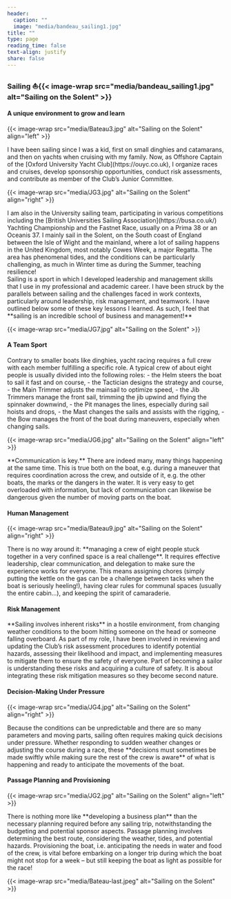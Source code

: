 ```yaml
---
header:
  caption: ""
  image: "media/bandeau_sailing1.jpg"
title: ""
type: page
reading_time: false
text-align: justify
share: false
---
```


<h3 class="text-center">Sailing ⛵</h13


{{< image-wrap src="media/bandeau_sailing1.jpg" alt="Sailing on the Solent" >}}


#### A unique environment to grow and learn

{{< image-wrap src="media/Bateau3.jpg" alt="Sailing on the Solent" align="left" >}}

<div class="text-justify">
I have been sailing since I was a kid, first on small dinghies and catamarans, and then on yachts when cruising with my family. Now, as Offshore Captain of the [Oxford University Yacht Club](https://ouyc.co.uk), I organize races and cruises, develop sponsorship opportunities, conduct risk assessments, and contribute as member of the Club’s Junior Committee.
</div>

<div class="clear">
</div>


{{< image-wrap src="media/JG3.jpg" alt="Sailing on the Solent" align="right" >}}

<div class="text-justify">
I am also in the University sailing team, participating in various competitions including the [British Universities Sailing Association](https://busa.co.uk/) Yachting Championship and the Fastnet Race, usually on a Prima 38 or an Oceanis 37. I mainly sail in the Solent, on the South coast of England between the Isle of Wight and the mainland, where a lot of sailing happens in the United Kingdom, most notably Cowes Week, a major Regatta. The area has phenomenal tides, and the conditions can be particularly challenging, as much in Winter time as during the Summer, teaching resilience! 
</div>

<div class="clear">
</div>

<div class="text-justify">
Sailing is a sport in which I developed leadership and management skills that I use in my professional and academic career. I have been struck by the parallels between sailing and the challenges faced in work contexts, particularly around leadership, risk management, and teamwork. I have outlined below some of these key lessons I learned. As such, I feel that **sailing is an incredible school of business and management!**
</div>

{{< image-wrap src="media/JG7.jpg" alt="Sailing on the Solent" >}}


#### A Team Sport

<div class="text-justify">
Contrary to smaller boats like dinghies, yacht racing requires a full crew with each member fulfilling a specific role. A typical crew of about eight people is usually divided into the following roles:
-	the Helm steers the boat to sail it fast and on course,
-	the Tactician designs the strategy and course,
-	the Main Trimmer adjusts the mainsail to optimize speed,
-	the Jib Trimmers manage the front sail, trimming the jib upwind and flying the spinnaker downwind,
-	the Pit manages the lines, especially during sail hoists and drops,
-	the Mast changes the sails and assists with the rigging,
-	the Bow manages the front of the boat during maneuvers, especially when changing sails.
</div>

<div class="clear">
</div>


{{< image-wrap src="media/JG6.jpg" alt="Sailing on the Solent" align="left" >}}

<div class="text-justify">
**Communication is key.** There are indeed many, many things happening at the same time. This is true both on the boat, e.g. during a maneuver that requires coordination across the crew, and outside of it, e.g. the other boats, the marks or the dangers in the water. It is very easy to get overloaded with information, but lack of communication can likewise be dangerous given the number of moving parts on the boat.
</div>

<div class="clear">
</div>


#### Human Management

{{< image-wrap src="media/Bateau9.jpg" alt="Sailing on the Solent" align="right" >}}

<div class="text-justify">
There is no way around it: **managing a crew of eight people stuck together in a very confined space is a real challenge**. It requires effective leadership, clear communication, and delegation to make sure the experience works for everyone. This means assigning chores (simply putting the kettle on the gas can be a challenge between tacks when the boat is seriously heeling!), having clear rules for communal spaces (usually the entire cabin…), and keeping the spirit of camaraderie.
</div>

<div class="clear">
</div>


#### Risk Management

<div class="text-justify">
**Sailing involves inherent risks** in a hostile environment, from changing weather conditions to the boom hitting someone on the head or someone falling overboard. As part of my role, I have been involved in reviewing and updating the Club’s risk assessment procedures to identify potential hazards, assessing their likelihood and impact, and implementing measures to mitigate them to ensure the safety of everyone. Part of becoming a sailor is understanding these risks and acquiring a culture of safety. It is about integrating these risk mitigation measures so they become second nature. 
</div>

<div class="clear">
</div>


#### Decision-Making Under Pressure

{{< image-wrap src="media/JG4.jpg" alt="Sailing on the Solent" align="right" >}}

<div class="text-justify">
Because the conditions can be unpredictable and there are so many parameters and moving parts, sailing often requires making quick decisions under pressure. Whether responding to sudden weather changes or adjusting the course during a race, these **decisions must sometimes be made swiftly while making sure the rest of the crew is aware** of what is happening and ready to anticipate the movements of the boat.
</div>

<div class="clear">
</div>


#### Passage Planning and Provisioning

{{< image-wrap src="media/JG2.jpg" alt="Sailing on the Solent" align="left" >}}

<div class="text-justify">
There is nothing more like **developing a business plan** than the necessary planning required before any sailing trip, notwithstanding the budgeting and potential sponsor aspects. Passage planning involves determining the best route, considering the weather, tides, and potential hazards. Provisioning the boat, i.e. anticipating the needs in water and food of the crew, is vital before embarking on a longer trip during which the boat might not stop for a week – but still keeping the boat as light as possible for the race! 
</div>

<div class="clear">
</div>


{{< image-wrap src="media/Bateau-last.jpeg" alt="Sailing on the Solent" >}}

